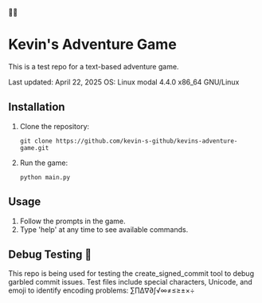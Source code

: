 🌈🌈
# Kevin's Adventure Game

This is a test repo for a text-based adventure game.

Last updated: April 22, 2025
OS: Linux modal 4.4.0 x86_64 GNU/Linux

## Installation

1. Clone the repository:
   ```
   git clone https://github.com/kevin-s-github/kevins-adventure-game.git
   ```

2. Run the game:
   ```
   python main.py
   ```

## Usage

1. Follow the prompts in the game.
2. Type 'help' at any time to see available commands.

## Debug Testing 🔧

This repo is being used for testing the create_signed_commit tool to debug garbled commit issues. Test files include special characters, Unicode, and emoji to identify encoding problems: ∑∏∆∇∂∫√∞≠≤≥±×÷
